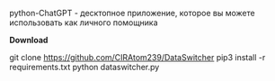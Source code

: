 python-ChatGPT - десктопное приложение, которое вы можете использовать как личного помощника

**Download**

git clone https://github.com/CIRAtom239/DataSwitcher
pip3 install -r requirements.txt
python dataswitcher.py

